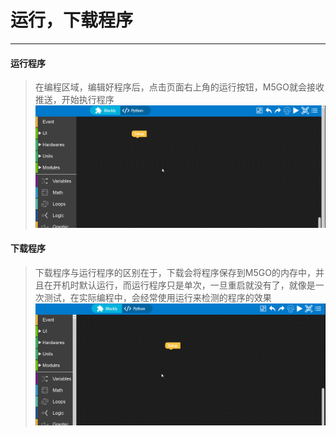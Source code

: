 # 运行，下载程序
______________________
#### 运行程序
>在编程区域，编辑好程序后，点击页面右上角的运行按钮，M5GO就会接收推送，开始执行程序
![Run_program](/image/base/Run_program.gif)
    
#### 下载程序
>下载程序与运行程序的区别在于，下载会将程序保存到M5GO的内存中，并且在开机时默认运行，而运行程序只是单次，一旦重启就没有了，就像是一次测试，在实际编程中，会经常使用运行来检测的程序的效果
![DL_program](/image/base/DL_program.gif)

